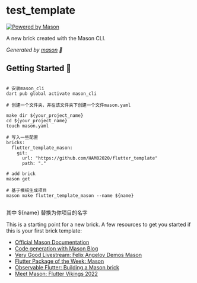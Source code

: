 # test_template

[![Powered by Mason](https://img.shields.io/endpoint?url=https%3A%2F%2Ftinyurl.com%2Fmason-badge)](https://github.com/felangel/mason)

A new brick created with the Mason CLI.

_Generated by [mason][1] 🧱_

## Getting Started 🚀

```shell

# 安装mason_cli
dart pub global activate mason_cli

# 创建一个文件夹，并在该文件夹下创建一个文件mason.yaml

make dir ${your_project_name}
cd ${your_project_name}
touch mason.yaml

# 写入一些配置
bricks:
  flutter_template_mason:
    git:
      url: "https://github.com/HAM02020/flutter_template"
      path: "."

# add brick
mason get

# 基于模板生成项目
mason make flutter_template_mason --name ${name}


```
其中 ${name} 替换为你项目的名字

This is a starting point for a new brick.
A few resources to get you started if this is your first brick template:

- [Official Mason Documentation][2]
- [Code generation with Mason Blog][3]
- [Very Good Livestream: Felix Angelov Demos Mason][4]
- [Flutter Package of the Week: Mason][5]
- [Observable Flutter: Building a Mason brick][6]
- [Meet Mason: Flutter Vikings 2022][7]

[1]: https://github.com/felangel/mason
[2]: https://docs.brickhub.dev
[3]: https://verygood.ventures/blog/code-generation-with-mason
[4]: https://youtu.be/G4PTjA6tpTU
[5]: https://youtu.be/qjA0JFiPMnQ
[6]: https://youtu.be/o8B1EfcUisw
[7]: https://youtu.be/LXhgiF5HiQg
